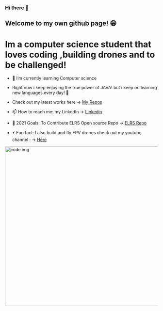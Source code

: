 [linkedIn]: https://www.linkedin.com/in/adir-baly-7b3284192
[repos]: https://github.com/adirb95?tab=repositories
[YT]: https://www.youtube.com/channel/UCwpIAfOBAog8cyZwIcQ9FdA 
[ELRS]: https://github.com/ExpressLRS/ExpressLRS

### Hi there 👋


## Welcome to my own github page! 😄

# Im a computer science student that loves coding ,building drones and to be challenged!
 
 - 🌱 I’m currently learning Computer science 
  
 -  Right now i  keep enjoying the true power of JAVA! but i keep on learning new languages every day! 🔭
   
 -  Check out my latest works here -> [My Repos][repos]
 
 - 📫 How to reach me: my LinkedIn -> [Linkedin][linkedIn]
 
 - 🥅 2021 Goals: To Contribute ELRS Open source Repo -> [ELRS Repo][ELRS]
 
 - ⚡ Fun fact: I also build and fly FPV drones check out my youtube channel : -> [Here][YT]








<img src="https://i.ibb.co/K9WFXQY/thumb.jpg" alt="code img" width="527" />

<!--
**adirb95/adirb95** is a ✨ _special_ ✨ repository because its `README.md` (this file) appears on your GitHub profile.

Here are some ideas to get you started:

- 🔭 I’m currently working on ...
- 🌱 I’m currently learning ...
- 👯 I’m looking to collaborate on ...
- 🤔 I’m looking for help with ...
- 💬 Ask me about ...
- 📫 How to reach me: ...
- 😄 Pronouns: ...
- ⚡ Fun fact: ...
-->
